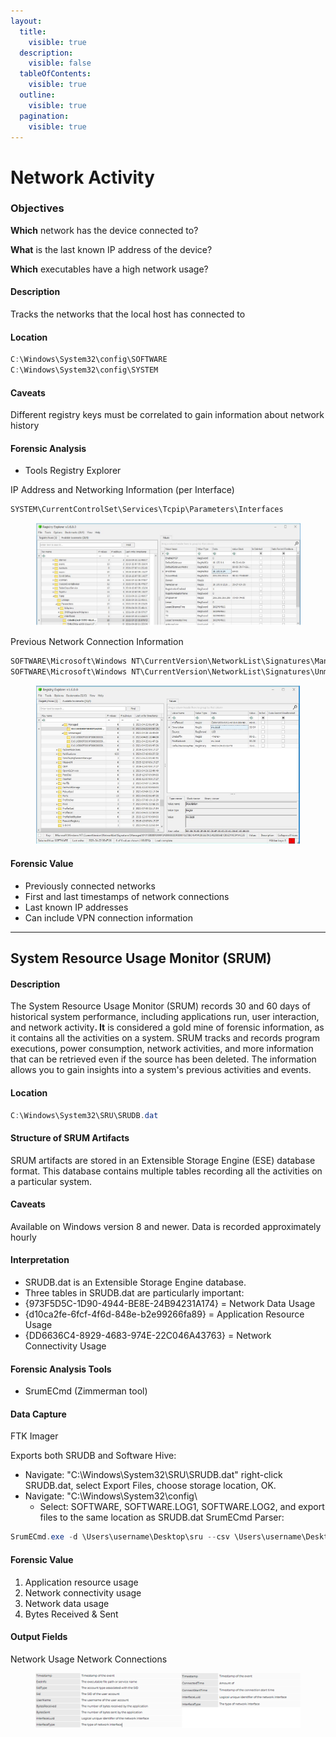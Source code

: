 ```yaml
---
layout:
  title:
    visible: true
  description:
    visible: false
  tableOfContents:
    visible: true
  outline:
    visible: true
  pagination:
    visible: true
---
```


# Network Activity

### **Objectives**

**Which** network has the device connected to?

**What** is the last known IP address of the device?&#x20;

**Which** executables have a high network usage?

#### Description&#x20;

Tracks the networks that the local host has connected to&#x20;

#### Location

```powershell
C:\Windows\System32\config\SOFTWARE 
C:\Windows\System32\config\SYSTEM 
```

#### Caveats&#x20;

Different registry keys must be correlated to gain information about network history&#x20;

#### Forensic Analysis

* Tools Registry Explorer

IP Address and Networking Information (per Interface)

```
SYSTEM\CurrentControlSet\Services\Tcpip\Parameters\Interfaces
```

<figure><img src="../../../../.gitbook/assets/Screenshot 2025-02-26 142241.png" alt=""><figcaption></figcaption></figure>

Previous Network Connection Information

```csharp
SOFTWARE\Microsoft\Windows NT\CurrentVersion\NetworkList\Signatures\Managed
SOFTWARE\Microsoft\Windows NT\CurrentVersion\NetworkList\Signatures\Unmanaged
```

<figure><img src="../../../../.gitbook/assets/Screenshot 2025-02-26 142353.png" alt=""><figcaption></figcaption></figure>

#### Forensic Value

* Previously connected networks
* First and last timestamps of network connections
* Last known IP addresses
* Can include VPN connection information

***

## System Resource Usage Monitor  (SRUM)

#### **Description**

The System Resource Usage Monitor (SRUM) records 30 and 60 days of historical system performance, including applications run, user interaction, and network activit&#x79;**. It** is considered a gold mine of forensic information, as it contains all the activities on a system. SRUM tracks and records program executions, power consumption, network activities, and more information that can be retrieved even if the source has been deleted. The information allows you to gain insights into a system's previous activities and events.&#x20;

#### **Location**

```cs
C:\Windows\System32\SRU\SRUDB.dat
```

#### Structure of SRUM Artifacts

SRUM artifacts are stored in an Extensible Storage Engine (ESE) database format. This database contains multiple tables recording all the activities on a particular system.

#### Caveats&#x20;

Available on Windows version 8 and newer. Data is recorded approximately hourly

#### **Interpretation**

* SRUDB.dat is an Extensible Storage Engine database.
* Three tables in SRUDB.dat are particularly important:
* {973F5D5C-1D90-4944-BE8E-24B94231A174} = Network Data Usage
* {d10ca2fe-6fcf-4f6d-848e-b2e99266fa89} = Application Resource Usage
* {DD6636C4-8929-4683-974E-22C046A43763} = Network Connectivity Usage

#### Forensic Analysis Tools&#x20;

* SrumECmd (Zimmerman tool)

#### Data Capture

FTK Imager

Exports both SRUDB and Software Hive:

* Navigate: "C:\Windows\System32\SRU\SRUDB.dat" right-click SRUDB.dat, select Export Files, choose storage location, OK.
* Navigate: "C:\Windows\System32\config\\
  * Select: SOFTWARE, SOFTWARE.LOG1, SOFTWARE.LOG2, and export files to the same location as SRUDB.dat SrumECmd Parser:

```cs
SrumECmd.exe -d \Users\username\Desktop\sru --csv \Users\username\Desktop\Output
```

#### **Forensic Value**

1. Application resource usage
2. Network connectivity usage
3. Network data usage
4. Bytes Received & Sent

#### Output Fields

Network Usage                                                                              Network Connections

<figure><img src="../../../../.gitbook/assets/Screenshot 2025-02-26 142733.png" alt=""><figcaption></figcaption></figure>
